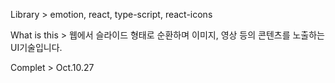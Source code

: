 Library >
  emotion, react, type-script, react-icons

What is this >
  웹에서 슬라이드 형태로 순환하며 이미지, 영상 등의 콘텐츠를 노출하는 UI기술입니다.

Complet >
  Oct.10.27
